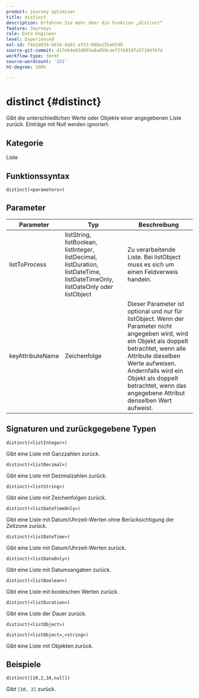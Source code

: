 ```yaml
---
product: journey optimizer
title: distinct
description: Erfahren Sie mehr über die Funktion „distinct“
feature: Journeys
role: Data Engineer
level: Experienced
exl-id: f4e2dd34-b634-4a91-af53-60be155a65d0
source-git-commit: d17e64e03d093a8a459caef2fb0197a5710dfb7d
workflow-type: tm+mt
source-wordcount: '151'
ht-degree: 100%

---
```


# distinct {#distinct}

Gibt die unterschiedlichen Werte oder Objekte einer angegebenen Liste zurück. Einträge mit Null werden ignoriert.

## Kategorie

Liste

## Funktionssyntax

`distinct(<parameters>)`

## Parameter

| Parameter | Typ | Beschreibung |
|-----------|------------------|------------------|
| listToProcess | listString, listBoolean, listInteger, listDecimal, listDuration, listDateTime, listDateTimeOnly, listDateOnly oder listObject | Zu verarbeitende Liste. Bei listObject muss es sich um einen Feldverweis handeln. |
| keyAttributeName | Zeichenfolge | Dieser Parameter ist optional und nur für listObject. Wenn der Parameter nicht angegeben wird, wird ein Objekt als doppelt betrachtet, wenn alle Attribute dieselben Werte aufweisen. Andernfalls wird ein Objekt als doppelt betrachtet, wenn das angegebene Attribut denselben Wert aufweist. |

## Signaturen und zurückgegebene Typen

`distinct(<listInteger>)`

Gibt eine Liste mit Ganzzahlen zurück.

`distinct(<listDecimal>)`

Gibt eine Liste mit Dezimalzahlen zurück.

`distinct(<listString>)`

Gibt eine Liste mit Zeichenfolgen zurück.

`distinct(<listDateTimeOnly>)`

Gibt eine Liste mit Datum/Uhrzeit-Werten ohne Berücksichtigung der Zeitzone zurück.

`distinct(<listDateTime>)`

Gibt eine Liste mit Datum/Uhrzeit-Werten zurück.

`distinct(<listDateOnly>)`

Gibt eine Liste mit Datumsangaben zurück.

`distinct(<listBoolean>)`

Gibt eine Liste mit booleschen Werten zurück.

`distinct(<listDuration>)`

Gibt eine Liste der Dauer zurück.

`distinct(<listObject>)`

`distinct(<listObject>,<string>)`

Gibt eine Liste mit Objekten zurück.


## Beispiele

`distinct([10,2,10,null])`

Gibt `[10, 2]` zurück.
